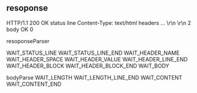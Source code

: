 ## resoponse

HTTP/1.1 200 OK      status line
Content-Type: text/html         headers
...
\r\n
\r\n
2                           body
OK
0


resoponseParser

WAIT_STATUS_LINE
WAIT_STATUS_LINE_END
WAIT_HEADER_NAME
WAIT_HEADER_SPACE
WAIT_HEADER_VALUE
WAIT_HEADER_LINE_END
WAIT_HEADER_BLOCK
WAIT_HEADER_BLOCK_END
WAIT_BODY


bodyParse
WAIT_LENGTH
WAIT_LENGTH_LINE_END
WAIT_CONTENT
WAIT_CONTENT_END
